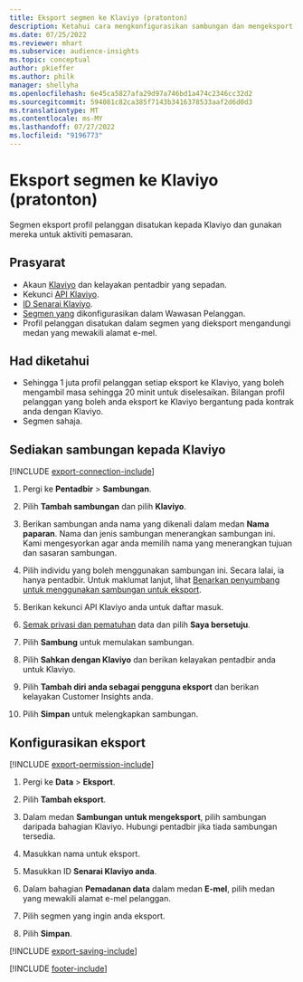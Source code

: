 ```yaml
---
title: Eksport segmen ke Klaviyo (pratonton)
description: Ketahui cara mengkonfigurasikan sambungan dan mengeksport kepada Klaviyo.
ms.date: 07/25/2022
ms.reviewer: mhart
ms.subservice: audience-insights
ms.topic: conceptual
author: pkieffer
ms.author: philk
manager: shellyha
ms.openlocfilehash: 6e45ca5827afa29d97a746bd1a474c2346cc32d2
ms.sourcegitcommit: 594081c82ca385f7143b3416378533aaf2d6d0d3
ms.translationtype: MT
ms.contentlocale: ms-MY
ms.lasthandoff: 07/27/2022
ms.locfileid: "9196773"
---
```

# <a name="export-segments-to-klaviyo-preview"></a>Eksport segmen ke Klaviyo (pratonton)

Segmen eksport profil pelanggan disatukan kepada Klaviyo dan gunakan mereka untuk aktiviti pemasaran.

## <a name="prerequisites"></a>Prasyarat

- Akaun [Klaviyo](https://www.klaviyo.com/) dan kelayakan pentadbir yang sepadan.
- Kekunci [API Klaviyo](https://help.klaviyo.com/hc/articles/115005062267-How-to-Manage-Your-Account-s-API-Keys).
- [ID Senarai Klaviyo](https://help.klaviyo.com/hc/articles/115005078647-How-to-Find-a-List-ID).
- [Segmen yang](segments.md) dikonfigurasikan dalam Wawasan Pelanggan.
- Profil pelanggan disatukan dalam segmen yang dieksport mengandungi medan yang mewakili alamat e-mel.

## <a name="known-limitations"></a>Had diketahui

- Sehingga 1 juta profil pelanggan setiap eksport ke Klaviyo, yang boleh mengambil masa sehingga 20 minit untuk diselesaikan. Bilangan profil pelanggan yang boleh anda eksport ke Klaviyo bergantung pada kontrak anda dengan Klaviyo.
- Segmen sahaja.

## <a name="set-up-connection-to-klaviyo"></a>Sediakan sambungan kepada Klaviyo

[!INCLUDE [export-connection-include](includes/export-connection-admn.md)]

1. Pergi ke **Pentadbir** > **Sambungan**.

1. Pilih **Tambah sambungan** dan pilih **Klaviyo**.

1. Berikan sambungan anda nama yang dikenali dalam medan **Nama paparan**. Nama dan jenis sambungan menerangkan sambungan ini. Kami mengesyorkan agar anda memilih nama yang menerangkan tujuan dan sasaran sambungan.

1. Pilih individu yang boleh menggunakan sambungan ini. Secara lalai, ia hanya pentadbir. Untuk maklumat lanjut, lihat [Benarkan penyumbang untuk menggunakan sambungan untuk eksport](connections.md#allow-contributors-to-use-a-connection-for-exports).

1. Berikan kekunci API Klaviyo anda untuk daftar masuk.

1. [Semak privasi dan pematuhan](connections.md#data-privacy-and-compliance) data dan pilih **Saya bersetuju**.

1. Pilih **Sambung** untuk memulakan sambungan.

1. Pilih **Sahkan dengan Klaviyo** dan berikan kelayakan pentadbir anda untuk Klaviyo.

1. Pilih **Tambah diri anda sebagai pengguna eksport** dan berikan kelayakan Customer Insights anda.

1. Pilih **Simpan** untuk melengkapkan sambungan.

## <a name="configure-an-export"></a>Konfigurasikan eksport

[!INCLUDE [export-permission-include](includes/export-permission.md)]

1. Pergi ke **Data** > **Eksport**.

1. Pilih **Tambah eksport**.

1. Dalam medan **Sambungan untuk mengeksport**, pilih sambungan daripada bahagian Klaviyo. Hubungi pentadbir jika tiada sambungan tersedia.

1. Masukkan nama untuk eksport.

1. Masukkan ID **Senarai Klaviyo anda**.

1. Dalam bahagian **Pemadanan data** dalam medan **E-mel**, pilih medan yang mewakili alamat e-mel pelanggan.

1. Pilih segmen yang ingin anda eksport.

1. Pilih **Simpan**.

[!INCLUDE [export-saving-include](includes/export-saving.md)]

[!INCLUDE [footer-include](includes/footer-banner.md)]
